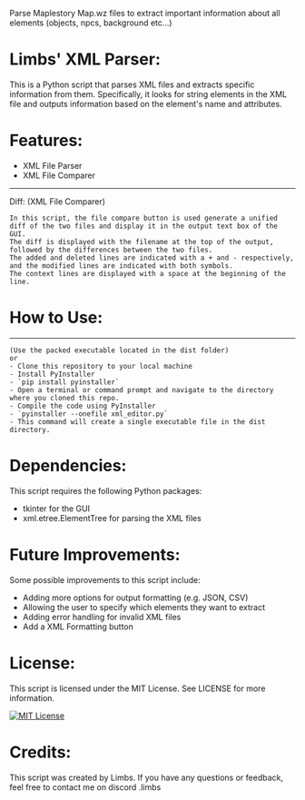Parse Maplestory Map.wz files to extract important information about all elements (objects, npcs, background etc...)

# Limbs' XML Parser:
This is a Python script that parses XML files and extracts specific information from them. Specifically, it looks for string elements in the XML file and outputs information based on the element's name and attributes.

# Features:
- XML File Parser
- XML File Comparer
---
Diff: (XML File Comparer)

    In this script, the file compare button is used generate a unified diff of the two files and display it in the output text box of the GUI. 
    The diff is displayed with the filename at the top of the output, followed by the differences between the two files. 
    The added and deleted lines are indicated with a + and - respectively, and the modified lines are indicated with both symbols. 
    The context lines are displayed with a space at the beginning of the line.

# How to Use:
---
    (Use the packed executable located in the dist folder)
    or
    - Clone this repository to your local machine
    - Install PyInstaller
    - `pip install pyinstaller`
    - Open a terminal or command prompt and navigate to the directory where you cloned this repo.
    - Compile the code using PyInstaller
    - `pyinstaller --onefile xml_editor.py`
    - This command will create a single executable file in the dist directory.

# Dependencies:
This script requires the following Python packages:

- tkinter for the GUI
- xml.etree.ElementTree for parsing the XML files

# Future Improvements:
Some possible improvements to this script include:

- Adding more options for output formatting (e.g. JSON, CSV)
- Allowing the user to specify which elements they want to extract
- Adding error handling for invalid XML files
- Add a XML Formatting button
# License:
This script is licensed under the MIT License. See LICENSE for more information.

[![MIT License](https://img.shields.io/badge/License-MIT-green.svg)](https://choosealicense.com/licenses/mit/)

# Credits:
This script was created by Limbs. If you have any questions or feedback, feel free to contact me on discord .limbs


